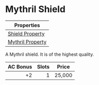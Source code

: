 # Mythril Shield

| Properties                                                            |
| --------------------------------------------------------------------- |
| [Shield Property](../../Armor%20Properties/Shield%20Property.md)      |
| [Mythril Property](../../Material%20Properties/Mythril%20Property.md) |

A Mythril shield. It is of the highest quality.

| AC Bonus |  Slots | Price  |
| -------: | -----: | ------ |
|       +2 |      1 | 25,000 |
